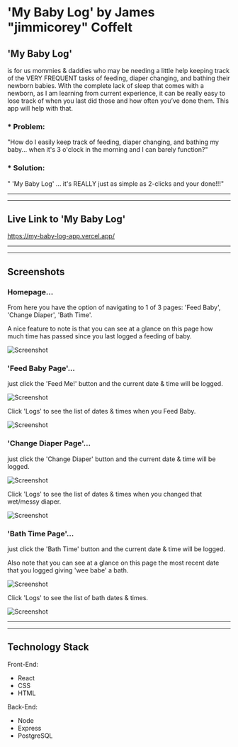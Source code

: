 
# 'My Baby Log' by James "jimmicorey" Coffelt

## 'My Baby Log' 
is for us mommies & daddies who may be needing a little help keeping track of the VERY FREQUENT tasks of 
feeding, diaper changing, and bathing their newborn babies. With the complete lack of sleep that comes with a newborn, 
as I am learning from current experience, it can be really easy to lose track of when you last did those and how often 
you’ve done them. This app will help with that.

### * Problem: 
"How do I easily keep track of feeding, diaper changing, and bathing my baby... when it's 3 o'clock in the morning and I can barely function?"

### * Solution: 
" 'My Baby Log' ... it's REALLY just as simple as 2-clicks and your done!!!"

---------------------------------------------------------------------------------------------------------------------------
---------------------------------------------------------------------------------------------------------------------------
## Live Link to 'My Baby Log'
https://my-baby-log-app.vercel.app/


---------------------------------------------------------------------------------------------------------------------------
---------------------------------------------------------------------------------------------------------------------------
## Screenshots 

### Homepage... 
From here you have the option of navigating to 1 of 3 pages: 'Feed Baby', 'Change Diaper', 'Bath Time'.

A nice feature to note is that you can see at a glance on this page how much time has passed since you last logged a feeding of baby.

![Screenshot](https://github.com/Jimmicorey/my-baby-log-app/blob/master/screenshots/mobile_screen_homepage.png)




### 'Feed Baby Page'... 
just click the 'Feed Me!' button and the current date & time will be logged. 

![Screenshot](https://github.com/Jimmicorey/my-baby-log-app/blob/master/screenshots/mobile_screen_feed-baby-page.png)  

Click 'Logs' to see the list of dates & times when you Feed Baby.

![Screenshot](https://github.com/Jimmicorey/my-baby-log-app/blob/master/screenshots/mobile_screen_feed-baby-logs-page.png)

 


### 'Change Diaper Page'... 
just click the 'Change Diaper' button and the current date & time will be logged.

![Screenshot](https://github.com/Jimmicorey/my-baby-log-app/blob/master/screenshots/mobile_screen_change-diaper-page.png)

Click 'Logs' to see the list of dates & times when you changed that wet/messy diaper.

![Screenshot](https://github.com/Jimmicorey/my-baby-log-app/blob/master/screenshots/mobile_screen_change-diaper-logs-page.png)




### 'Bath Time Page'... 
just click the 'Bath Time' button and the current date & time will be logged. 

Also note that you can see at a glance on this page the most recent date that you logged giving 'wee babe' a bath.

![Screenshot](https://github.com/Jimmicorey/my-baby-log-app/blob/master/screenshots/mobile_screen_bath-time-page.png)

Click 'Logs' to see the list of bath dates & times. 

![Screenshot](https://github.com/Jimmicorey/my-baby-log-app/blob/master/screenshots/mobile_screen_bath-time-logs-page.png)


---------------------------------------------------------------------------------------------------------------------------
---------------------------------------------------------------------------------------------------------------------------
## Technology Stack
Front-End: 
* React 
* CSS 
* HTML

Back-End: 
* Node 
* Express 
* PostgreSQL

